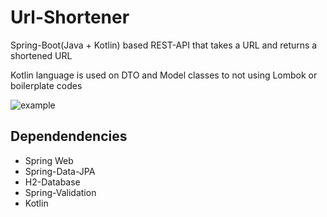 # Url-Shortener
Spring-Boot(Java + Kotlin) based REST-API that takes a URL and returns a shortened URL

Kotlin language is used on DTO and Model classes to not using Lombok or boilerplate codes

![example](https://user-images.githubusercontent.com/101109536/194917405-0e41424f-ea5b-49c3-ada2-0d481bcae845.gif)



## Dependendencies
<ul>
<li>Spring Web </li>
<li>Spring-Data-JPA </li>
<li>H2-Database </li>
<li>Spring-Validation </li>
<li>Kotlin</li>
</ul>
